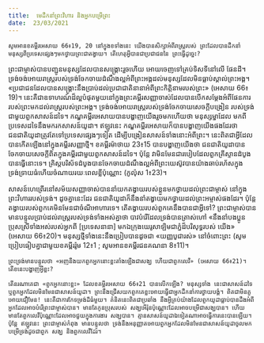 ```yaml
---
title:  មេដឹកនាំព្រះវិហារ និងអ្នកបម្រើព្រះ
date:  23/03/2021
---
```


`សូមអានខគម្ពីរអេសាយ 66៖19, 20 នៅក្នុងខទាំងនេះ យើងបានសិក្សាអំពីរាស្ត្ររបស់ ព្រះដែលបានដឹកនាំមនុស្សពីប្រទេសផ្សេងៗមកថ្វាយព្រះជាតង្វាយ។ តើហេតុអ្វីបានជាប្រជាជននៃ ព្រះធ្វើដូច្នេះ?`

ព្រះជាម្ចាស់បានបញ្ជូនមនុស្សដែលបានសង្រ្គោះរួចហើយ អោយចេញទៅគ្រប់ទិសទីនៅលើ ផែនដី។ ទ្រង់ចង់អោយរាស្ត្ររបស់ទ្រង់ចែកចាយដំណឹងល្អអំពីព្រះអង្គដល់មនុស្សដែលមិនធ្លាប់ស្គាល់ព្រះអង្គ។ «ប្រជាជនដែលបានសង្គ្រោះនឹងប្រាប់ដល់ប្រជាជាតិនានាអំពីព្រះកិត្តិនាមរបស់ព្រះ» (អេសាយ 66៖19)។ នេះគឺជាឧទាហរណ៍ដ៏ល្អបំផុតមួយនៅក្នុងព្រះគម្ពីរសញ្ញាចាស់ដែលបានបើកសម្តែងអំពីផែនការរបស់ព្រះមកដល់រាស្រ្តរបស់ព្រះអង្គ។ ទ្រង់ចង់អោយរាស្ត្ររបស់ទ្រង់ចែកចាយសេចក្តីបង្រៀន របស់ទ្រង់ជាមួយពួកសាសន៍ដទៃ។ កណ្ឌគម្ពីរអេសាយបានបង្ហាញយើងរួចមកហើយថា មនុស្សម្នាដែល មកពីប្រទេសដទៃនឹងមករកសាសន៍យូដា។ ឥឡូវនេះ កណ្ឌគម្ពីរអេសាយក៏បានបង្ហាញយើងផងដែរថា ជនជាតិយូដាត្រូវតែទៅប្រទេសផ្សេងៗទៀត ដើម្បីបង្រៀនសាសន៍ទាំងនោះអំពីព្រះ។ នេះពិតជាអ្វីដែល បានកើតឡើងនៅក្នុងគម្ពីរសញ្ញាថ្មី។ ខគម្ពីរម៉ាថាយ 23៖15 បានបង្ហាញយើងថា ជនជាតិយូដាបាន ចែកចាយសេចក្ដីពិតក្នុងគម្ពីរជាមួយពួកសាសន៍ដទៃ។ ប៉ុន្តែ វាមិនមែនជារបៀបដែលពួកគ្រីស្ទានដំបូង បានធ្វើនោះទេ។ គ្រិស្តបរិស័ទដំបូងបានចែកចាយដំណឹងល្អអំពីព្រះយេស៊ូវបានយ៉ាងឆាប់រហ័សក្នុង ទ្រង់ទ្រាយធំហើយចំណាយរយៈពេលខ្លីប៉ុណ្ណោះ (កូល៉ុស 1៖23)។

សាសន៍ហេព្រើរនៅសម័យសញ្ញាចាស់បាននាំយកតង្វាយរបស់ខ្លួនមកថ្វាយដល់ព្រះជាម្ចាស់ នៅក្នុងព្រះវិហាររបស់ទ្រង់។ ដូចគ្នានេះដែរ ជនជាតិយូដាក៏នឹងនាំតង្វាយមកថ្វាយដល់ព្រះអម្ចាស់ផងដែរ។ ប៉ុន្តែ តង្វាយរបស់ពួកគេមិនមែនជាចំណីអាហារទេ។ តើតង្វាយរបស់ពួកគេនឹងបានជាអ្វីទៅ? ព្រះជាម្ចាស់បានមានបន្ទូលប្រាប់ដល់រាស្ត្ររបស់ទ្រង់ទាំងអស់គ្នាថា បាវបំរើដែលទ្រង់បានត្រាស់ហៅ «នឹងនាំបងប្អូនប្រុសស្រីទាំងអស់របស់អ្នកពី [ប្រទេសនានា] មកឯក្រុងយេរូសាឡិមជាភ្នំដ៏បរិសុទ្ធរបស់ យើង» (អេសាយ 66៖20)។ មនុស្សថ្មីទាំងនេះនឹងប្រៀបបានដូចជា «យញ្ញបូជារស់» នៅចំពោះព្រះ (សូមប្រៀបធៀបគ្នាជាមួយខគម្ពីររ៉ូម 12៖1 ; សូមអានខគម្ពីរជនគណនា 8៖11)។

`ព្រះទ្រង់មានបន្ទូលថា «អញនឹងយកពួកអ្នកនោះខ្លះតាំងឡើងជាសង្ឃ ហើយជាពួកលេវី» (អេសាយ 66៖21)។ តើខនេះបង្ហាញអ្វីខ្លះ?`

`តើនរណាគេជា «ពួកអ្នកនោះខ្លះ» ដែលខគម្ពីរអេសាយ 66៖21 បានលើកឡើង? មនុស្សទាំង នេះជាសាសន៍ដទៃ ឬពួកអ្នកដែលមិនមែនជាសាសន៍យូដា។ ព្រះនឹងជ្រើសយកពួកគេខ្លះអោយធ្វើជាអ្នកដឹកនាំការថ្វាយបង្គំ។ ពិតជាមិនគួអោយជឿមែន! នេះគឺជាការកែទម្រង់ដ៏ធំមួយ។ គំនិតនេះពិតជាប្រឆាំង នឹងអ្វីគ្រប់យ៉ាងដែលពួកយូដាធ្លាប់បានដឹងអំពីអ្នកដែលអាចបំរើព្រះជាម្ចាស់បាន។ មានតែកូនប្រុសរបស់ សង្ឃអើរ៉ុនប៉ុណ្ណោះដែលអាចបម្រើជាសង្ឃបាន។ ហើយមានតែពួកលេវីប៉ុណ្ណោះដែលអាចជួយក្នុងការងារ សង្ឃបាន។ គ្មានសាសន៍យូដាឯទៀតណាអាចធ្វើការនេះបានឡើយ។ ប៉ុន្តែ ឥឡូវនេះ ព្រះជាម្ចាស់កំពុង មានបន្ទូលថា ទ្រង់នឹងអនុញ្ញាតអោយពួកអ្នកដែលមិនមែនជាសាសន៍យូដាចូលមកបម្រើទ្រង់ដូចជាពួក សង្ឃ និងពួកលេវីដែរ។`